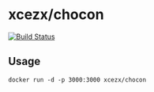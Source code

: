 # xcezx/chocon

[![Build Status](https://travis-ci.org/xcezx/docker-chocon.svg?branch=master)](https://travis-ci.org/xcezx/docker-chocon)


## Usage

```
docker run -d -p 3000:3000 xcezx/chocon
```
